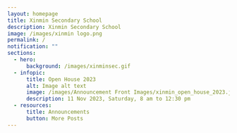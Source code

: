 ```yaml
---
layout: homepage
title: Xinmin Secondary School
description: Xinmin Secondary School
image: /images/xinmin logo.png
permalink: /
notification: ""
sections:
  - hero:
      background: /images/xinminsec.gif
  - infopic:
      title: Open House 2023
      alt: Image alt text
      image: /images/Announcement Front Images/xinmin_open_house_2023.jpeg
      description: 11 Nov 2023, Saturday, 8 am to 12:30 pm
  - resources:
      title: Announcements
      button: More Posts
---
```

